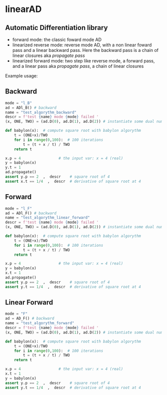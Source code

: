# linearAD
## Automatic Differentiation library 

- forward mode: the classic foward mode AD
- linearized reverse mode: reverse mode AD, with a non linear foward pass and a linear backward pass. Here the backward pass is a chain of linear closures aka *propagate pass*
- linearized forward mode: two step like reverse mode, a forward pass, and a linear pass aka *propagate pass*, a chain of linear closures 


Example usage:

## Backward
```python 
mode = "l_B"
ad = ADl_B() # backward 
name = "test_algorythm_backward"
descr = f'test {name} mode {mode} failed '
(x, ONE, TWO) = (ad.D(0), ad.D(1), ad.D(2)) # instantiate some dual numbers

def babylon(x):  # compute square root with babylon algorythm
    t = (ONE+x)/TWO
    for i in range(0,100):  # 100 iterations
        t = (t + x / t) / TWO 
    return t

x.p = 4                 # the input var: x = 4 (real)
y = babylon(x)
y.t = 1
ad.propagate()
assert y.p == 2  ,  descr    # square root of 4
assert x.t == 1/4  ,  descr  # derivative of square root at 4 
```


## Forward
```python 
mode = "l_F"
ad = ADl_F() # backward 
name = "test_algorythm_linear_forward"
descr = f'test {name} mode {mode} failed '
(x, ONE, TWO) = (ad.D(0), ad.D(1), ad.D(2)) # instantiate some dual numbers

def babylon(x):  # compute square root with babylon algorythm
    t = (ONE+x)/TWO
    for i in range(0,100):  # 100 iterations
        t = (t + x / t) / TWO 
    return t

x.p = 4                 # the input var: x = 4 (real)
y = babylon(x)
x.t = 1
ad.propagate()
assert y.p == 2  ,  descr    # square root of 4
assert y.t == 1/4  ,  descr  # derivative of square root at 4 
```


## Linear Forward
```python 
mode = "F"
ad = AD_F() # backward 
name = "test_algorythm_forward"
descr = f'test {name} mode {mode} failed '
(x, ONE, TWO) = (ad.D(0), ad.D(1), ad.D(2)) # instantiate some dual numbers

def babylon(x):  # compute square root with babylon algorythm
    t = (ONE+x)/TWO
    for i in range(0,100):  # 100 iterations
        t = (t + x / t) / TWO 
    return t

x.p = 4                 # the input var: x = 4 (real)
x.t = 1
y = babylon(x)
assert y.p == 2  ,  descr    # square root of 4
assert y.t == 1/4  ,  descr  # derivative of square root at 4 
```
